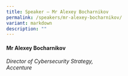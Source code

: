 ```yaml
---
title: Speaker – Mr Alexey Bocharnikov
permalink: /speakers/mr-alexey-bocharnikov/
variant: markdown
description: ""
---
```

#### **Mr Alexey Bocharnikov**

*Director of Cybersecurity Strategy, <br> Accenture*